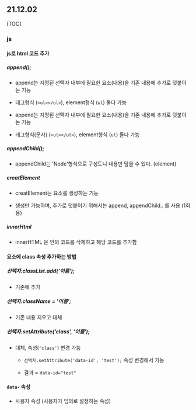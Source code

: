 ## 21.12.02

[TOC]

### js

#### js로 html 코드 추가

##### append();

- append는 지정된 선택자 내부에 필요한 요소(내용)을 기존 내용에 추가로 덧붙이는 기능

- 태그형식 (`<ul></ul>`), element형식 (`ul`) 둘다 가능

- append는 지정된 선택자 내부에 필요한 요소(내용)을 기존 내용에 추가로 덧붙이는 기능

- 태그형식(문자) (`<ul></ul>`), element형식 (`ul`) 둘다 가능

##### appendChild();

- appendChild는 'Node'형식으로 구성도니 내용만 담을 수 있다. (element)

##### creatElement

- creatElement는 요소를 생성하는 기능 

- 생성만 가능하며, 추가로 덧붙이기 위해서는 append, appendChild.. 를 사용 (1회용)

##### innerHtml

- innerHTML 은 안의 코드를 삭제하고 해당 코드를 추가함



#### 요소에  class 속성 추가하는 방법

##### 선택자.classList.add('이름');

- 기존에 추가

##### 선택자.className = '이름';

- 기존 내용 지우고 대체

##### 선택자.setAttribute('class', '이름');

- 대체, 속성(`'class'`) 변경 가능
  
  - `선택자.setAttribute('data-id', 'test');` 속성 변경해서 가능
  
  - 결과 = `data-id="test"`


#### `data-` 속성

- 사용자 속성 (사용자가 임의로 설정하는 속성)

